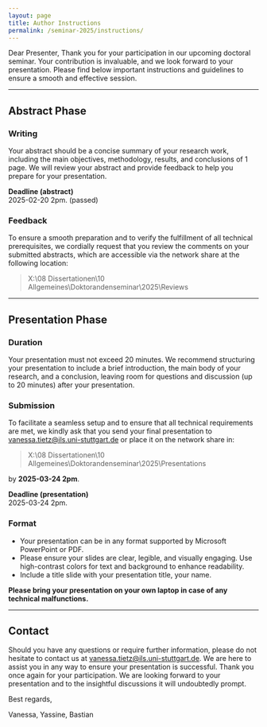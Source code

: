 ```yaml
---
layout: page
title: Author Instructions
permalink: /seminar-2025/instructions/
---
```


Dear Presenter,
Thank you for your participation in our upcoming doctoral seminar. Your contribution is invaluable, and we look forward to your presentation. Please find below important instructions and guidelines to ensure a smooth and effective session.

-----------------------------------
## Abstract Phase
### Writing

Your abstract should be a concise summary of your research work, including the main objectives, methodology, results, and conclusions of 1 page.
We will review your abstract and provide feedback to help you prepare for your presentation.

<div class="alert alert-success">
<strong>Deadline (abstract)</strong><br />
2025-02-20 2pm. (passed)
</div>


### Feedback
To ensure a smooth preparation and to verify the fulfillment of all technical prerequisites, we cordially request that you review the comments on your submitted abstracts, which are accessible via the network share at the following location: 

> X:\08 Dissertationen\10 Allgemeines\Doktorandenseminar\2025\Reviews

-----------------------------------
## Presentation Phase
### Duration
Your presentation must not exceed 20 minutes. We recommend structuring your presentation to include a brief introduction, the main body of your research, and a conclusion, leaving room for questions and discussion (up to 20 minutes) after your presentation.

### Submission  
To facilitate a seamless setup and to ensure that all technical requirements are met, we kindly ask that you send your final presentation to vanessa.tietz@ils.uni-stuttgart.de or place it on the network share in:
> X:\08 Dissertationen\10 Allgemeines\Doktorandenseminar\2025\Presentations 
 
by **2025-03-24 2pm**.

<div class="alert alert-warning">
<strong>Deadline (presentation)</strong><br />
2025-03-24 2pm.
</div>


### Format

- Your presentation can be in any format supported by Microsoft PowerPoint or PDF.
- Please ensure your slides are clear, legible, and visually engaging. Use high-contrast colors for text and background to enhance readability.
- Include a title slide with your presentation title, your name.

**Please bring your presentation on your own laptop in case of any technical malfunctions.**

-----------------------------------
## Contact 
Should you have any questions or require further information, please do not hesitate to contact us at vanessa.tietz@ils.uni-stuttgart.de. We are here to assist you in any way to ensure your presentation is successful.
Thank you once again for your participation. We are looking forward to your presentation and to the insightful discussions it will undoubtedly prompt.

Best regards,

Vanessa, Yassine, Bastian
